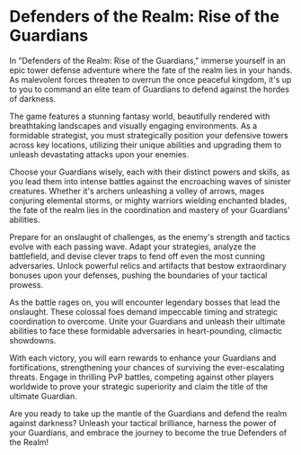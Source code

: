 # Defenders of the Realm: Rise of the Guardians
In "Defenders of the Realm: Rise of the Guardians," immerse yourself in an epic tower defense adventure where the fate of the realm lies in your hands. As malevolent forces threaten to overrun the once peaceful kingdom, it's up to you to command an elite team of Guardians to defend against the hordes of darkness.

The game features a stunning fantasy world, beautifully rendered with breathtaking landscapes and visually engaging environments. As a formidable strategist, you must strategically position your defensive towers across key locations, utilizing their unique abilities and upgrading them to unleash devastating attacks upon your enemies.

Choose your Guardians wisely, each with their distinct powers and skills, as you lead them into intense battles against the encroaching waves of sinister creatures. Whether it's archers unleashing a volley of arrows, mages conjuring elemental storms, or mighty warriors wielding enchanted blades, the fate of the realm lies in the coordination and mastery of your Guardians' abilities.

Prepare for an onslaught of challenges, as the enemy's strength and tactics evolve with each passing wave. Adapt your strategies, analyze the battlefield, and devise clever traps to fend off even the most cunning adversaries. Unlock powerful relics and artifacts that bestow extraordinary bonuses upon your defenses, pushing the boundaries of your tactical prowess.

As the battle rages on, you will encounter legendary bosses that lead the onslaught. These colossal foes demand impeccable timing and strategic coordination to overcome. Unite your Guardians and unleash their ultimate abilities to face these formidable adversaries in heart-pounding, climactic showdowns.

With each victory, you will earn rewards to enhance your Guardians and fortifications, strengthening your chances of surviving the ever-escalating threats. Engage in thrilling PvP battles, competing against other players worldwide to prove your strategic superiority and claim the title of the ultimate Guardian.

Are you ready to take up the mantle of the Guardians and defend the realm against darkness? Unleash your tactical brilliance, harness the power of your Guardians, and embrace the journey to become the true Defenders of the Realm!